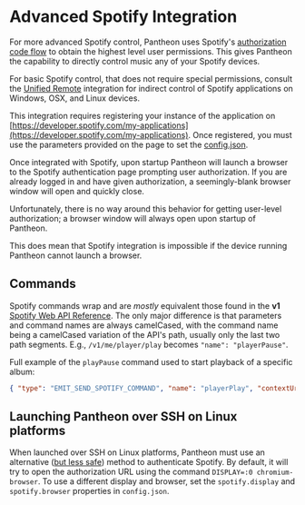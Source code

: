 # Advanced Spotify Integration

For more advanced Spotify control, Pantheon uses Spotify's [authorization code flow](https://developer.spotify.com/web-api/authorization-guide/#authorization_code_flow)
to obtain the highest level user permissions. This gives Pantheon the capability to directly control music any of your Spotify devices.

For basic Spotify control, that does not require special permissions,
consult the [Unified Remote](../docs/events.md) integration for indirect control of Spotify applications on Windows, OSX, and Linux devices.

This integration requires registering your instance of the application on [https://developer.spotify.com/my-applications](https://developer.spotify.com/my-applications). Once registered, you must use the parameters provided on the page to set
the [config.json](./README.md).

Once integrated with Spotify, upon startup Pantheon will launch a browser to the Spotify authentication page prompting user authorization. If you are already logged in and have given authorization, a seemingly-blank browser window will open and quickly close.

Unfortunately, there is no way around this behavior for getting user-level authorization; a browser window will always open upon startup of Pantheon.

This does mean that Spotify integration is impossible if the device running Pantheon cannot launch a browser.

## Commands

Spotify commands wrap and are *mostly* equivalent those found in the **v1** [Spotify Web API Reference](https://developer.spotify.com/web-api/endpoint-reference/). The only major difference is that parameters and command names are always camelCased, with the command name being a camelCased variation of the API's path, usually only the last two path segments. E.g., `/v1/me/player/play` becomes `"name": "playerPause"`.

Full example of the `playPause` command used to start playback of a specific album:
```json
{ "type": "EMIT_SEND_SPOTIFY_COMMAND", "name": "playerPlay", "contextUri": "spotify:album:6VH2op0GKIl3WNTbZmmcmI" }
```

## Launching Pantheon over SSH on Linux platforms
When launched over SSH on Linux platforms, Pantheon must use an alternative
([but less safe](https://nodejs.org/api/child_process.html#child_process_child_process_exec_command_options_callback))
method to authenticate Spotify.
By default, it will try to open the authorization URL using the command `DISPLAY=:0 chromium-browser`.
To use a different display and browser, set the `spotify.display` and `spotify.browser` properties in `config.json`.
